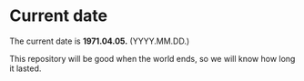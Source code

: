 # Current date

The current date is **1971.04.05.** (YYYY.MM.DD.)

This repository will be good when the world ends, so we will know how long it lasted.